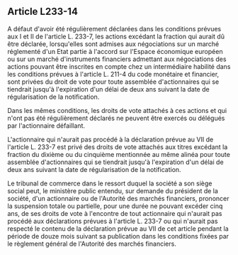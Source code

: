 Article L233-14
----
A défaut d'avoir été régulièrement déclarées dans les conditions prévues aux I
et II de l'article L. 233-7, les actions excédant la fraction qui aurait dû être
déclarée, lorsqu'elles sont admises aux négociations sur un marché réglementé
d'un Etat partie à l'accord sur l'Espace économique européen ou sur un marché
d'instruments financiers admettant aux négociations des actions pouvant être
inscrites en compte chez un intermédiaire habilité dans les conditions prévues à
l'article L. 211-4 du code monétaire et financier, sont privées du droit de vote
pour toute assemblée d'actionnaires qui se tiendrait jusqu'à l'expiration d'un
délai de deux ans suivant la date de régularisation de la notification.

Dans les mêmes conditions, les droits de vote attachés à ces actions et qui
n'ont pas été régulièrement déclarés ne peuvent être exercés ou délégués par
l'actionnaire défaillant.

L'actionnaire qui n'aurait pas procédé à la déclaration prévue au VII de
l'article L. 233-7 est privé des droits de vote attachés aux titres excédant la
fraction du dixième ou du cinquième mentionnée au même alinéa pour toute
assemblée d'actionnaires qui se tiendrait jusqu'à l'expiration d'un délai de
deux ans suivant la date de régularisation de la notification.

Le tribunal de commerce dans le ressort duquel la société a son siège social
peut, le ministère public entendu, sur demande du président de la société, d'un
actionnaire ou de l'Autorité des marchés financiers, prononcer la suspension
totale ou partielle, pour une durée ne pouvant excéder cinq ans, de ses droits
de vote à l'encontre de tout actionnaire qui n'aurait pas procédé aux
déclarations prévues à l'article L. 233-7 ou qui n'aurait pas respecté le
contenu de la déclaration prévue au VII de cet article pendant la période de
douze mois suivant sa publication dans les conditions fixées par le règlement
général de l'Autorité des marchés financiers.
